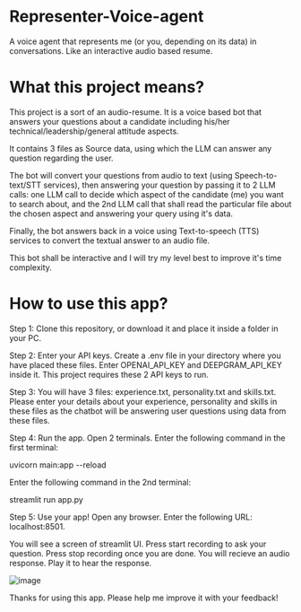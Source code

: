 # Representer-Voice-agent

A voice agent that represents me (or you, depending on its data) in conversations. Like an interactive audio based resume.

# What this project means?
This project is a sort of an audio-resume. It is a voice based bot that answers your questions about a candidate including his/her technical/leadership/general attitude aspects.

It contains 3 files as Source data, using which the LLM can answer any question regarding the user.

The bot will convert your questions from audio to text (using Speech-to-text/STT services), then answering your question by passing it to 2 LLM calls: one LLM call to decide which aspect of the candidate (me) you want to search about, and the 2nd LLM call that shall read the particular file about the chosen aspect and answering your query using it's data.

Finally, the bot answers back in a voice using Text-to-speech (TTS) services to convert the textual answer to an audio file.

This bot shall be interactive and I will try my level best to improve it's time complexity.

# How to use this app?

Step 1: Clone this repository, or download it and place it inside a folder in your PC.

Step 2: Enter your API keys. Create a .env file in your directory where you have placed these files. Enter OPENAI_API_KEY and DEEPGRAM_API_KEY inside it. This project requires these 2 API keys to run.

Step 3: You will have 3 files: experience.txt, personality.txt and skills.txt. Please enter your details about your experience, personality and skills in these files as the chatbot will be answering user questions using data from these files.

Step 4: Run the app. Open 2 terminals. Enter the following command in the first terminal:

uvicorn main:app --reload

Enter the following command in the 2nd terminal: 

streamlit run app.py

Step 5: Use your app! Open any browser. Enter the following URL:  localhost:8501.

You will see a screen of streamlit UI. Press start recording to ask your question. Press stop recording once you are done. You will recieve an audio response. Play it to hear the response.

![image](https://github.com/user-attachments/assets/438ddcba-4c92-4bb8-a07d-06c72e9a17ab)

Thanks for using this app. Please help me improve it with your feedback!
